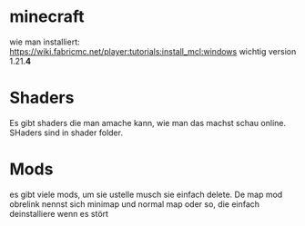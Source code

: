 # minecraft
wie man installiert: https://wiki.fabricmc.net/player:tutorials:install_mcl:windows wichtig version 1.21.**4** 
# Shaders
Es gibt shaders die man amache kann, wie man das machst schau online. SHaders sind in shader folder.

# Mods
es gibt viele mods, um sie ustelle musch sie einfach delete. 
De map mod obrelink nennst sich minimap und normal map oder so, die einfach deinstalliere wenn es stört

